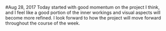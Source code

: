 #Aug 28, 2017
Today started with good momentum on the project I think, and I feel like a good portion of the inner workings and visual aspects will become more refined. I look forward to how the project will move forward throughout the course of the week. 
